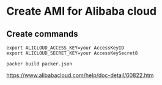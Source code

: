 # Create AMI for Alibaba cloud

## Create commands

```
export ALICLOUD_ACCESS_KEY=your AccessKeyID
export ALICLOUD_SECRET_KEY=your AccessKeySecret8

packer build packer.json
```

https://www.alibabacloud.com/help/doc-detail/60822.htm
